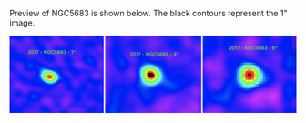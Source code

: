 Preview of NGC5683 is shown below. The black contours represent the 1" image. 

![NGC5683](NGC5683.png "NGC5683")


